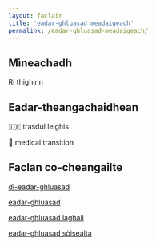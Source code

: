 ```yaml
---
layout: faclair
title: 'eadar-ghluasad meadaigeach'
permalink: /eadar-ghluasad-meadaigeach/
---
```


## Mìneachadh

Ri thighinn

## Eadar-theangachaidhean

&#x1f1ee;&#x1f1ea; trasdul leighis

&#x1f3f4;&#xe0067;&#xe0062;&#xe0065;&#xe006e;&#xe0067;&#xe007f; medical transition

## Faclan co-cheangailte

[dì-eadar-ghluasad](https://faclair.lgbt/di-eadar-ghluasad)

[eadar-ghluasad](https://faclair.lgbt/eadar-ghluasad)

[eadar-ghluasad laghail](https://faclair.lgbt/eadar-ghluasad-laghail)

[eadar-ghluasad sòisealta](https://faclair.lgbt/eadar-ghluasad-soisealta)